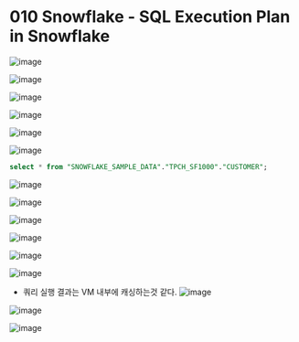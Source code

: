 # 010 Snowflake - SQL Execution Plan in Snowflake
![image](https://user-images.githubusercontent.com/102650331/171323070-cb4d3782-9669-4e4e-b2ca-4ea551435fef.png)

![image](https://user-images.githubusercontent.com/102650331/171323143-9136b40d-981f-4687-8687-80f4b60b535e.png)

![image](https://user-images.githubusercontent.com/102650331/171323198-80b01bdb-97ea-423a-82cf-14f83e6715b5.png)

![image](https://user-images.githubusercontent.com/102650331/171323242-767d7575-d23d-4760-9f8a-da7c390c0bf4.png)

![image](https://user-images.githubusercontent.com/102650331/171323392-70c62b9e-aaa7-4533-a5df-c0c645e03170.png)

![image](https://user-images.githubusercontent.com/102650331/171323413-a4d0aa31-2a44-4251-a062-8b76ce539bb9.png)

```sql
select * from "SNOWFLAKE_SAMPLE_DATA"."TPCH_SF1000"."CUSTOMER";

```

![image](https://user-images.githubusercontent.com/102650331/171323714-fe51e70b-8df2-45c4-b2c7-b13bb9340c79.png)

![image](https://user-images.githubusercontent.com/102650331/171323756-8cdb9190-9e1e-488e-8275-584aa294bcaf.png)

![image](https://user-images.githubusercontent.com/102650331/171323822-0e2c4803-e9a8-49af-86f1-a127f0a5bcfb.png)

![image](https://user-images.githubusercontent.com/102650331/171323870-5919ba0c-dffe-40b5-a9e7-944da59ab0db.png)

![image](https://user-images.githubusercontent.com/102650331/171323994-9971835d-b7c4-4d24-8913-db37b6bd302f.png)

![image](https://user-images.githubusercontent.com/102650331/171324052-d248f6b5-909d-45ce-bf6a-00ace25dfa03.png)

- 쿼리 실행 결과는 VM 내부에 캐싱하는것 같다.
![image](https://user-images.githubusercontent.com/102650331/171324117-a0b19843-2a94-44be-a744-5dc720389891.png)

![image](https://user-images.githubusercontent.com/102650331/171324345-467813b7-155a-4e97-9051-b5537e67fc83.png)

![image](https://user-images.githubusercontent.com/102650331/171324361-763c25bc-5dd0-4e5c-be10-a1e722ba9856.png)



